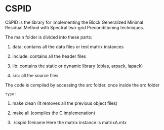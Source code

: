 # CSPID
CSPID is the library for implementing the Block Generalized Minimal Residual Method with Spectral two-grid Preconditioning techniques. 

The main folder is divided into these parts: 

1. data: contains all the data files or test matrix instances

2. include: contains all the header files

3. lib: contains the static or dynamic library (cblas, arpack, lapack)

4. src: all the source files 

The code is compiled by accessing the src folder. 
once inside the src folder 
   
    type: 
  
  1) make clean (It removes all the previous object files)  
  
  2) make all  (compiles the C implemenation) 
  
  3) ./cspid filename 
          Here the matrix instance is matrixA.mtx 
